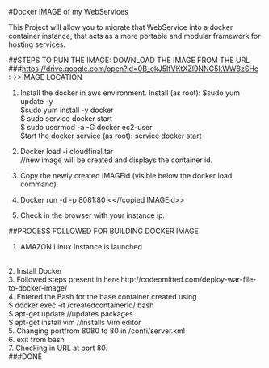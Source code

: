 #Docker IMAGE of my WebServices

This Project will allow you to migrate that WebService into a docker container instance, that acts as a more portable and modular framework for hosting services.<br>

##STEPS TO RUN THE IMAGE: 
DOWNLOAD THE IMAGE FROM THE URL  
###https://drive.google.com/open?id=0B_ekJ5IfVKtXZl9NNG5kWW8zSHc  :->>IMAGE LOCATION

1.	Install the docker in aws environment.
Install (as root): 
$sudo yum update -y </br>
$sudo yum install -y docker </br>
$ sudo service docker start </br>
$ sudo usermod -a -G docker ec2-user </br>
Start the docker service (as root): service docker start </br>

2.	Docker load -i cloudfinal.tar </br>
//new image will be created and displays the container id.</br>

3.	Copy the newly created IMAGEid (visible below the docker load command).</br>

4.	Docker run -d -p 8081:80 <<//copied IMAGEid>> </br>

5.	Check in the browser with your instance ip.</br>

##PROCESS FOLLOWED FOR BUILDING DOCKER IMAGE
</br>
1. AMAZON Linux Instance is launched
</br>
2. Install Docker 
</br>
3. Followed steps present in here http://codeomitted.com/deploy-war-file-to-docker-image/
	</br>
4. Entered the Bash for the base container created using
</br> 
	$ docker exec -it /createdcontainerId/ bash
</br>
	$ apt-get update   //updates packages
</br>
	$ apt-get install vim //installs Vim editor
</br>
5. Changing portfrom 8080 to 80 in /confi/server.xml
</br>
6. exit from bash
</br>
7. Checking in URL at port 80.
</br>
###DONE

